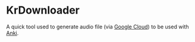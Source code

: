 # KrDownloader

A quick tool used to generate audio file (via [Google Cloud](https://console.cloud.google.com/marketplace/product/google/texttospeech.googleapis.com)) to be used with [Anki](https://apps.ankiweb.net/).

